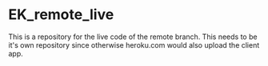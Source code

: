 # EK_remote_live
This is a repository for the live code of the remote branch.
This needs to be it's own repository since otherwise heroku.com would also upload the client app.

